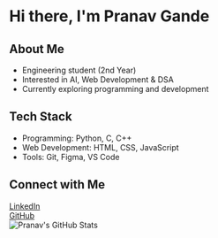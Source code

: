 # Hi there, I'm Pranav Gande  

## About Me  
- Engineering student (2nd Year)  
- Interested in AI, Web Development & DSA  
- Currently exploring programming and development  

## Tech Stack  
- Programming: Python, C, C++  
- Web Development: HTML, CSS, JavaScript  
- Tools: Git, Figma, VS Code  

## Connect with Me  
[LinkedIn](https://www.linkedin.com/in/pranavgande)  
[GitHub](https://github.com/pranavgande)  
![Pranav's GitHub Stats](https://github-readme-stats.vercel.app/api?username=pranavgande&show_icons=true&theme=radical)
